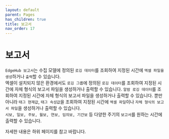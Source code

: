 ```yaml
---
layout: default
parent: Pages
has_children: true
title: 보고서
nav_order: 17
---
```


# 보고서  
`EdgeHub 보고서`는 수집 모델에 정의된 `로깅 데이터`를 조회하여 지정된 시간에 `엑셀 파일을 생성`하거나 `출력`할 수 있습니다.  
엑셀이 설치되지 않은 환경에서도 `로깅 그룹`에 정의된 `로깅 데이터`를 조회하여 지정된 시간에 자체 형식의 보고서 파일을 생성하거나 출력할 수 있습니다. 
`알람 로깅 데이터`를 조회하여 지정된 시간에 자체 형식의 보고서 파일을 생성하거나 출력할 수 있습니다. 뿐만 아니라 `태그 현재값`, `태그 속성값`을 조회하여 지정된 시간에 `엑셀 파일`이나 `자체 형식의 보고서 파일`을 생성하거나 출력할 수 있습니다.  
`시보, 일보, 주보, 월보, 연보, 임의보, 기간보` 등 다양한 주기의 `보고서`를 원하는 시간에 출력할 수 있습니다.  



자세한 내용은 하위 페이지를 참고 바랍니다.





